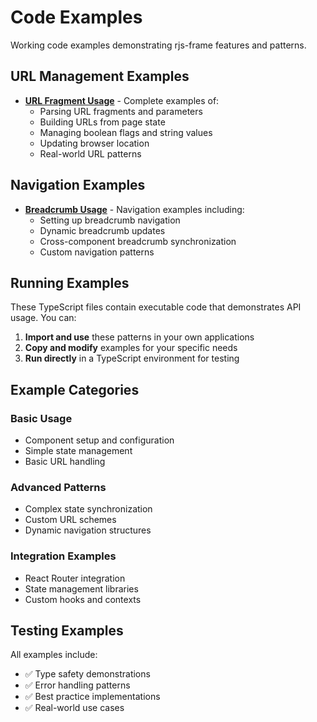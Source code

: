 # Code Examples

Working code examples demonstrating rjs-frame features and patterns.

## URL Management Examples

- **[URL Fragment Usage](./url-fragment-usage.ts)** - Complete examples of:
  - Parsing URL fragments and parameters
  - Building URLs from page state
  - Managing boolean flags and string values
  - Updating browser location
  - Real-world URL patterns

## Navigation Examples

- **[Breadcrumb Usage](./breadcrumb-usage.ts)** - Navigation examples including:
  - Setting up breadcrumb navigation
  - Dynamic breadcrumb updates
  - Cross-component breadcrumb synchronization
  - Custom navigation patterns

## Running Examples

These TypeScript files contain executable code that demonstrates API usage. You can:

1. **Import and use** these patterns in your own applications
2. **Copy and modify** examples for your specific needs
3. **Run directly** in a TypeScript environment for testing

## Example Categories

### Basic Usage
- Component setup and configuration
- Simple state management
- Basic URL handling

### Advanced Patterns
- Complex state synchronization
- Custom URL schemes
- Dynamic navigation structures

### Integration Examples
- React Router integration
- State management libraries
- Custom hooks and contexts

## Testing Examples

All examples include:
- ✅ Type safety demonstrations
- ✅ Error handling patterns
- ✅ Best practice implementations
- ✅ Real-world use cases 